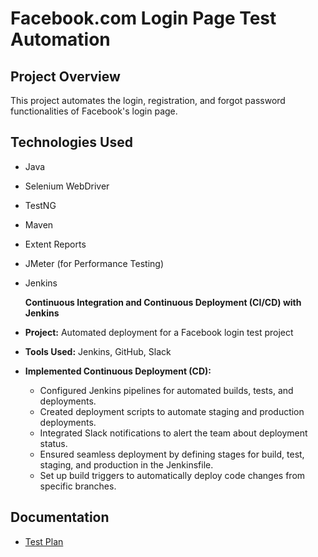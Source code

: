 # Facebook.com Login Page Test Automation

## Project Overview
This project automates the login, registration, and forgot password functionalities of Facebook's login page.

## Technologies Used
- Java
- Selenium WebDriver
- TestNG
- Maven
- Extent Reports
- JMeter (for Performance Testing)
- Jenkins

  **Continuous Integration and Continuous Deployment (CI/CD) with Jenkins**

- **Project:** Automated deployment for a Facebook login test project
- **Tools Used:** Jenkins, GitHub,  Slack
- **Implemented Continuous Deployment (CD):**
  - Configured Jenkins pipelines for automated builds, tests, and deployments.
  - Created deployment scripts to automate staging and production deployments.
  - Integrated Slack notifications to alert the team about deployment status.
  - Ensured seamless deployment by defining stages for build, test, staging, and production in the Jenkinsfile.
  - Set up build triggers to automatically deploy code changes from specific branches.


## Documentation
- [Test Plan](docs/Test_Plan_v1.0.docx)
